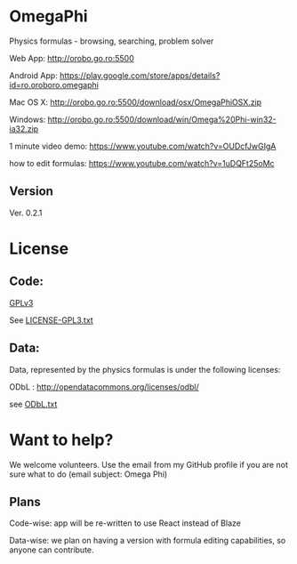 OmegaPhi
=========

Physics formulas - browsing, searching, problem solver

Web App: http://orobo.go.ro:5500

Android App: https://play.google.com/store/apps/details?id=ro.oroboro.omegaphi

Mac OS X: http://orobo.go.ro:5500/download/osx/OmegaPhiOSX.zip

Windows: http://orobo.go.ro:5500/download/win/Omega%20Phi-win32-ia32.zip

1 minute video demo:
https://www.youtube.com/watch?v=OUDcfJwGIgA

how to edit formulas:
https://www.youtube.com/watch?v=1uDQFt25oMc

Version
----

Ver. 0.2.1

License
=========

Code:
----

[GPLv3](http://www.gnu.org/copyleft/gpl.html)

See [LICENSE-GPL3.txt](/LICENSE-GPL3.txt)


Data:
----

Data, represented by the physics formulas is under the following licenses:

ODbL : http://opendatacommons.org/licenses/odbl/

see [ODbL.txt](/ODbL.txt)


Want to help?
=========

We welcome volunteers. Use the email from my GitHub profile if you are not sure what to do (email subject: Omega Phi)

Plans
----

Code-wise: app will be re-written to use React instead of Blaze

Data-wise: we plan on having a version with formula editing capabilities, so anyone can contribute.

